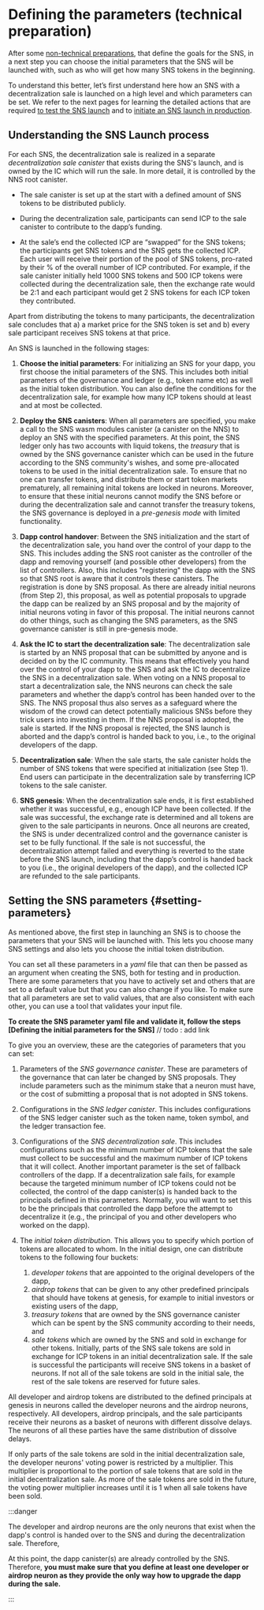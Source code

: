 # Defining the parameters (technical preparation)

After some 
[non-technical preparations](../../../tokenomics/sns/not-blind/predeployment-considerations.md),
that define the goals for the SNS, in a next step you can 
choose the initial parameters that the SNS will be launched with, such as who 
will get how many SNS tokens in the beginning.

To understand this better, let’s first understand here how an SNS
with a decentralization sale is launched on a high level and which 
parameters can be set.
We refer to the next pages for learning the detailed actions that are required 
[to test the SNS launch](./local-testing.md) and to 
[initiate an SNS launch in production](./deployment.md).

## Understanding the SNS Launch process

For each SNS, the decentralization sale is realized in a separate _decentralization
sale canister_ that exists during the SNS's launch, and is owned by the IC which will
run the sale. In more detail, it is controlled by the NNS root canister.

* The sale canister is set up at the start with a defined amount of SNS tokens to be
  distributed publicly.

* During the decentralization sale, participants can send ICP to the sale canister
  to contribute to the dapp’s funding.

* At the sale’s end the collected ICP are “swapped” for the SNS tokens; the
  participants get SNS tokens and the SNS gets the collected ICP. Each user will
  receive their portion of the pool of SNS tokens, pro-rated by their % of the overall
  number of ICP contributed. For example, if the sale canister initially held 1000 SNS
  tokens and 500 ICP tokens were collected during the decentralization sale, then 
  the exchange rate would
  be 2:1 and each participant would get 2 SNS tokens for each ICP token they
  contributed.

Apart from distributing the tokens to many participants, the decentralization sale
concludes that a) a market price for the SNS token is set and b) every sale
participant receives SNS tokens at that price.

An SNS is launched in the following stages:

1) **Choose the initial parameters**: For initializing an SNS for your dapp,
   you first choose the initial parameters of the SNS.
   This includes both initial parameters of the governance and ledger (e.g., token name etc)
   as well as the initial token distribution. 
   You can also define the conditions for the decentralization sale, for example
   how many ICP tokens should at least and at most be collected.
   
2) **Deploy the SNS canisters**: When all parameters are specified, you make a
   call to the SNS wasm modules canister (a canister on the NNS) to deploy an SNS with 
   the specified parameters.
   At this point, the SNS ledger only has two accounts with liquid tokens, the _treasury_
   that is owned by the SNS governance canister which can be used in the future according to the
   SNS community's wishes, and some pre-allocated tokens to be used in the initial 
   decentralization sale.
   To ensure that no one can transfer tokens, and distribute them or start token markets
   prematurely, all remaining inital tokens are locked in neurons. 
   Moreover, to ensure that these initial neurons cannot modify the SNS before
   or during the decentralization sale and cannot transfer the treasury tokens,
   the SNS governance is deployed in a _pre-genesis mode_ with limited functionality.

3) **Dapp control handover**: Between the SNS initialization and the start of the 
   decentralization sale, you hand over the control of your dapp to the SNS.
   This includes adding the SNS root canister as the controller of the dapp and removing
   yourself (and possible other developers) from the list of controllers. Also, this 
   includes "registering" the dapp with the SNS so that SNS root is aware that it controls
   these canisters.
   The registration is done by SNS proposal.
   As there are already initial neurons (from Step 2), this proposal, as well as potential
   proposals to upgrade the dapp can be realized by an SNS proposal and by the majority of
   initial neurons voting in favor of this proposal.
   The initial neurons cannot do other things, such as changing the SNS
   parameters, as the SNS governance canister is still in pre-genesis mode.

4) **Ask the IC to start the decentralization sale**: The decentralization sale
   is started by an NNS proposal that can be submitted by anyone and is decided on by the
   IC community. This means that effectively you hand over the control of your dapp
   to the SNS and ask the IC to decentralize the SNS in a decentralization sale.
   When voting on a NNS proposal to start a decentralization sale, the NNS neurons can check
   the sale parameters and whether the dapp’s control has been handed over to the SNS.
   The NNS proposal thus also serves as a safeguard where the wisdom of the crowd can
   detect potentially malicious SNSs before they trick users into investing in them.
   If the NNS proposal is adopted, the sale is started. If the NNS proposal is rejected,
   the SNS launch is aborted and the dapp’s control is handed back to you, i.e., to the 
   original developers of the dapp.

5) **Decentralization sale**: When the sale starts, the sale canister holds the number
   of SNS tokens that were specified at initialization (see Step 1). End users can
   participate in the decentralization sale by transferring ICP tokens to the 
   sale canister.

6) **SNS genesis**: When the decentralization sale ends, it is first established whether
   it was successful, e.g., enough ICP have been collected. If the sale was successful,
   the exchange rate is determined and all tokens are given to the sale participants in
   neurons. Once all neurons are created, the SNS is under decentralized control
   and the governance canister is set to be fully functional.
   If the sale is not successful, the decentralization attempt failed and everything
   is reverted to the state before the SNS launch, including that the dapp’s control
   is handed back to you (i.e., the original developers of the dapp), and the 
   collected ICP are refunded to the sale participants.


## Setting the SNS parameters {#setting-parameters}
As mentioned above, the first step in launching an SNS is to choose the parameters that
your SNS will be launched with.
This lets you choose many SNS settings and also lets you choose the initial 
token distribution.

You can set all these parameters in a _yaml_ file that can then be passed as an argument
when creating the SNS, both for testing and in production.
There are some parameters that you have to actively set and others that are set to a
default value but that you can also change if you like.
To make sure that all parameters are set to valid values, that are also consistent
with each other, you can use a tool that validates your input file. 

**To create the SNS parameter yaml file and validate it, follow the steps
[Defining the initial parameters for the SNS]**
// todo : add link

To give you an overview, these are the categories of parameters that you can set:
1. Parameters of the _SNS governance canister_. These are parameters of the governance
that can later be changed by SNS proposals. They include parameters such as the
   minimum stake that a neuron must have, or the cost of submitting a proposal that is not
   adopted in SNS tokens.
   
2. Configurations in the _SNS ledger canister_. This includes configurations of the SNS 
ledger canister such as the token name, token symbol, and the ledger transaction fee.
   
3. Configurations of the _SNS decentralization sale_. This includes configurations such
as the minimum number of ICP tokens that the sale must collect to be successful and the
   maximum number of ICP tokens that it will collect.
   Another important parameter is the set of fallback controllers of the dapp.
   If a decentralization sale fails, for example because the targeted minimum number
   of ICP tokens could not be collected, the control of the dapp canister(s) is
   handed back to the principals defined in this parameters. 
   Normally, you will want to set this to be the principals that controlled the dapp
   before the attempt to decentralize it (e.g., the principal of you and other
   developers who worked on the dapp).

4. The _initial token distribution_. This allows you to specify which portion 
   of tokens are allocated to whom. In the initial design, one can distribute tokens to
   the following four buckets:
   1. _developer tokens_ that are appointed to the original developers of the dapp,
   2. _airdrop tokens_ that can be given to any other predefined principals that
      should have tokens at genesis, for example to initial investors or existing users
      of the dapp,
   3. _treasury tokens_ that are owned by the SNS governance canister which can be
      spent by the SNS community according to their needs, and
   4. _sale tokens_ which are owned by the SNS and sold in exchange for other tokens.
      Initially, parts of the SNS sale tokens are sold in exchange for ICP tokens
      in an initial decentralization sale. If the sale is successful the participants
      will receive SNS tokens in a basket of neurons. 
      If not all of the sale tokens are sold in the initial sale, the rest of the
      sale tokens are reserved for future sales. 
      
All developer and airdrop tokens are distributed to the defined principals at
genesis in neurons called the developer neurons and the airdrop neurons,
respectively. All developers, airdrop principals, and the sale participants receive
their neurons as a basket of neurons with different dissolve delays.
The neurons of all these parties have the same distribution of dissolve
delays.

If only parts of the sale tokens are sold in the initial decentralization sale,
the developer neurons' voting power is restricted by a multiplier. This multiplier 
is proportional to the portion of sale tokens that are sold in the initial 
decentralization sale. As more of the sale tokens are sold in the future, the
voting power multiplier increases until it is 1 when all sale tokens have been
sold. 

:::danger 

The developer and airdrop neurons are the only neurons that exist when the dapp's
control is handed over to the SNS and during the decentralization sale. 
Therefore, 

At this point, the dapp canister(s) are already controlled by the SNS.
Therefore, **you must make sure that you define at least one developer or 
airdrop neuron as they provide the only way how to upgrade the dapp during
the sale.**

:::

